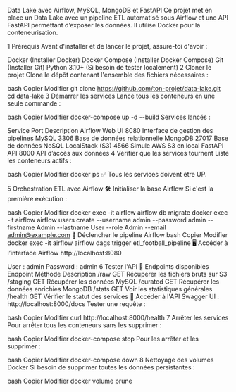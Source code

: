 Data Lake avec Airflow, MySQL, MongoDB et FastAPI
Ce projet met en place un Data Lake avec un pipeline ETL automatisé sous Airflow et une API FastAPI permettant d’exposer les données. Il utilise Docker pour la conteneurisation.

1️  Prérequis
Avant d'installer et de lancer le projet, assure-toi d'avoir :

Docker (Installer Docker)
Docker Compose (Installer Docker Compose)
Git (Installer Git)
Python 3.10+ (Si besoin de tester localement)
2️ Cloner le projet
Clone le dépôt contenant l'ensemble des fichiers nécessaires :

bash
Copier
Modifier
git clone https://github.com/ton-projet/data-lake.git
cd data-lake
3️ Démarrer les services
Lance tous les conteneurs en une seule commande :

bash
Copier
Modifier
docker-compose up -d --build
  Services lancés :

Service	Port	Description
Airflow Web UI	8080	Interface de gestion des pipelines
MySQL	3306	Base de données relationnelle
MongoDB	27017	Base de données NoSQL
LocalStack (S3)	4566	Simule AWS S3 en local
FastAPI API	8000	API d’accès aux données
4️  Vérifier que les services tournent
Liste les conteneurs actifs :

bash
Copier
Modifier
docker ps
✅ Tous les services doivent être UP.

5️  Orchestration ETL avec Airflow
🛠 Initialiser la base Airflow
Si c'est la première exécution :

bash
Copier
Modifier
docker exec -it airflow airflow db migrate
docker exec -it airflow airflow users create --username admin --password admin --firstname Admin --lastname User --role Admin --email admin@example.com
🚀 Déclencher le pipeline Airflow
bash
Copier
Modifier
docker exec -it airflow airflow dags trigger etl_football_pipeline
🖥 Accéder à l’interface Airflow
http://localhost:8080

User : admin
Password : admin
6️  Tester l'API
📂 Endpoints disponibles
Endpoint	Méthode	Description
/raw	GET	Récupérer les fichiers bruts sur S3
/staging	GET	Récupérer les données MySQL
/curated	GET	Récupérer les données enrichies MongoDB
/stats	GET	Voir les statistiques générales
/health	GET	Vérifier le statut des services
🔗 Accéder à l'API
Swagger UI : http://localhost:8000/docs
Tester une requête :

bash
Copier
Modifier
curl http://localhost:8000/health
7️  Arrêter les services
Pour arrêter tous les conteneurs sans les supprimer :

bash
Copier
Modifier
docker-compose stop
Pour les arrêter et les supprimer :

bash
Copier
Modifier
docker-compose down
8️  Nettoyage des volumes Docker
Si besoin de supprimer toutes les données persistantes :

bash
Copier
Modifier
docker volume prune
